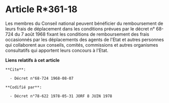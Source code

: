 # Article R*361-18

Les membres du Conseil national peuvent bénéficier du remboursement de leurs frais de déplacement dans les conditions prévues
par le décret n° 68-724 du 7 août 1968 fixant les conditions de remboursement des frais occasionnés par les déplacements des
agents de l'Etat et autres personnes qui collaborent aux conseils, comités, commissions et autres organismes consultatifs qui
apportent leurs concours à l'Etat.

**Liens relatifs à cet article**

	**Cite**:

	  - Décret n°68-724 1968-08-07

	**Codifié par**:

	  - Décret n°78-622 1978-05-31 JORF 8 JUIN 1978
